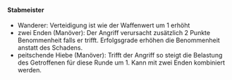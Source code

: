 #### Stabmeister

* Wanderer: Verteidigung ist wie der Waffenwert um 1 erhöht
* zwei Enden (Manöver): Der Angriff verursacht zusätzlich 2 Punkte Benommenheit falls er trifft. Erfolgsgrade
erhöhen die Benommenheit anstatt des Schadens.
* peitschende Hiebe (Manöver): Trifft der Angriff so steigt die Belastung des Getroffenen für diese Runde um 1.
Kann mit zwei Enden kombiniert werden.
